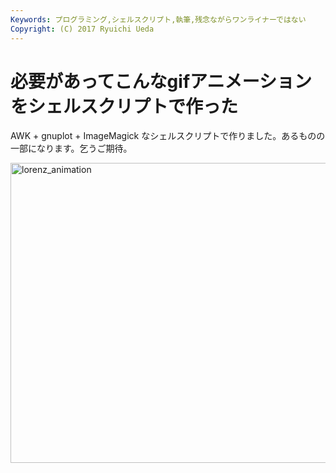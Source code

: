 ```yaml
---
Keywords: プログラミング,シェルスクリプト,執筆,残念ながらワンライナーではない
Copyright: (C) 2017 Ryuichi Ueda
---
```


# 必要があってこんなgifアニメーションをシェルスクリプトで作った
AWK + gnuplot + ImageMagick なシェルスクリプトで作りました。あるものの一部になります。乞うご期待。

<a href="lorenz_animation.gif"><img src="lorenz_animation.gif" alt="lorenz_animation" width="640" height="480" class="aligncenter size-full wp-image-3088" /></a>
